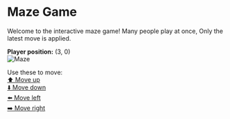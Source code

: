 # Maze Game  
Welcome to the interactive maze game! Many people play at once, Only the latest move is applied.

**Player position:** (3, 0)  
![Maze](https://recognize-instructor-criteria-other.trycloudflare.com/images/pos_3_0.png?t=1760508025005)

Use these to move:  
[⬆️ Move up](https://recognize-instructor-criteria-other.trycloudflare.com/move/3_0_w)  
[⬇️ Move down](https://recognize-instructor-criteria-other.trycloudflare.com/move/3_0_s)  
[⬅️ Move left](https://recognize-instructor-criteria-other.trycloudflare.com/move/3_0_a)  
[➡️ Move right](https://recognize-instructor-criteria-other.trycloudflare.com/move/3_0_d)
